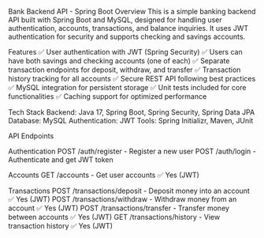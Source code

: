 Bank Backend API - Spring Boot
Overview
This is a simple banking backend API built with Spring Boot and MySQL, designed for handling user authentication, accounts, transactions, and balance inquiries. It uses JWT authentication for security and supports checking and savings accounts.

Features
✅ User authentication with JWT (Spring Security)
✅ Users can have both savings and checking accounts (one of each)
✅ Separate transaction endpoints for deposit, withdraw, and transfer
✅ Transaction history tracking for all accounts
✅ Secure REST API following best practices
✅ MySQL integration for persistent storage
✅ Unit tests included for core functionalities
✅ Caching support for optimized performance

Tech Stack
Backend: Java 17, Spring Boot, Spring Security, Spring Data JPA
Database: MySQL
Authentication: JWT
Tools: Spring Initializr, Maven, JUnit

API Endpoints

Authentication
POST	/auth/register - Register a new user
POST	/auth/login	- Authenticate and get JWT token

Accounts
GET	/accounts	- Get user accounts	✅ Yes (JWT)

Transactions
POST	/transactions/deposit	- Deposit money into an account	✅ Yes (JWT)
POST	/transactions/withdraw	- Withdraw money from an account	✅ Yes (JWT)
POST	/transactions/transfer	- Transfer money between accounts	✅ Yes (JWT)
GET	/transactions/history	- View transaction history	✅ Yes (JWT)

